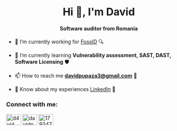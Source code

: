 <h1 align="center">Hi 👋, I'm David</h1>
<h4 align="center">Software auditor from Romania</h3>

- 🔭 I’m currently working for [FossID](https://fossid.com) 🔍

- 🌱 I’m currently learning **Vulnerability assessment, SAST, DAST, Software Licensing** 🛡️

- 📫 How to reach me **davidpupaza3@gmail.com** 📧

- 📄 Know about my experiences [LinkedIn](https://www.linkedin.com/in/davidpupaza/) 💼

<h3 align="left">Connect with me:</h3>
<p align="left">
<a href="https://dev.to/d4vjd" target="blank"><img align="center" src="https://raw.githubusercontent.com/rahuldkjain/github-profile-readme-generator/master/src/images/icons/Social/devto.svg" alt="d4vjd" height="30" width="40" /></a>
<a href="https://linkedin.com/in/davidpupaza" target="blank"><img align="center" src="https://raw.githubusercontent.com/rahuldkjain/github-profile-readme-generator/master/src/images/icons/Social/linked-in-alt.svg" alt="davidpupaza" height="30" width="40" /></a>
<a href="https://stackoverflow.com/users/17934709" target="blank"><img align="center" src="https://raw.githubusercontent.com/rahuldkjain/github-profile-readme-generator/master/src/images/icons/Social/stack-overflow.svg" alt="17934709" height="30" width="40" /></a>
</p>
